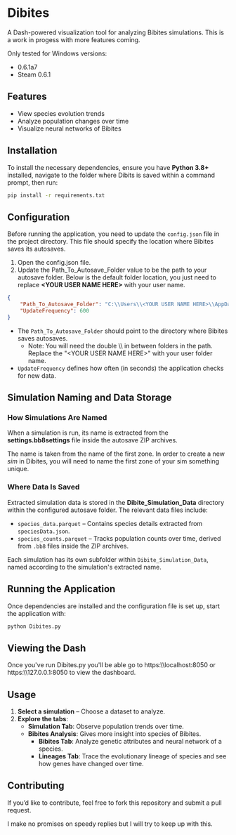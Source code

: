 # Dibites

A Dash-powered visualization tool for analyzing Bibites simulations.
This is a work in progess with more features coming.

Only tested for Windows versions:
 - 0.6.1a7
 - Steam 0.6.1

## Features

- View species evolution trends
- Analyze population changes over time
- Visualize neural networks of Bibites

## Installation

To install the necessary dependencies, ensure you have **Python 3.8+** installed, navigate to the folder where Dibits is saved within a command prompt, then run:

```sh
pip install -r requirements.txt
```

## Configuration

Before running the application, you need to update the `config.json` file in the project directory. This file should specify the location where Bibites saves its autosaves.

1. Open the config.json file.
2. Update the Path_To_Autosave_Folder value to be the path to your autosave folder. Below is the default folder location, you just need to replace **\<YOUR USER NAME HERE\>** with your user name.

```json
{
    "Path_To_Autosave_Folder": "C:\\Users\\<YOUR USER NAME HERE>\\AppData\\LocalLow\\The Bibites\\The Bibites\\Savefiles\\Autosaves",
    "UpdateFrequency": 600
}
```

- The `Path_To_Autosave_Folder` should point to the directory where Bibites saves autosaves.
    - Note: You will need the double \\\ in between folders in the path. Replace the "\<YOUR USER NAME HERE\>" with your user folder name.
- `UpdateFrequency` defines how often (in seconds) the application checks for new data.

## Simulation Naming and Data Storage

### How Simulations Are Named

When a simulation is run, its name is extracted from the **settings.bb8settings** file inside the autosave ZIP archives. 

The name is taken from the name of the first zone. In order to create a new *sim* in Dibites, you will need to name the first zone of your sim something unique.

### Where Data Is Saved

Extracted simulation data is stored in the **Dibite_Simulation_Data** directory within the configured autosave folder. The relevant data files include:

- `species_data.parquet` – Contains species details extracted from `speciesData.json`.
- `species_counts.parquet` – Tracks population counts over time, derived from `.bb8` files inside the ZIP archives.

Each simulation has its own subfolder within `Dibite_Simulation_Data`, named according to the simulation's extracted name.

## Running the Application

Once dependencies are installed and the configuration file is set up, start the application with:

```sh
python Dibites.py
```

## Viewing the Dash

Once you've run Dibites.py you'll be able go to https:\\\localhost:8050 or https:\\\127.0.0.1:8050 to view the dashboard.

## Usage

1. **Select a simulation** – Choose a dataset to analyze.
2. **Explore the tabs**:
   - **Simulation Tab**: Observe population trends over time.
   - **Bibites Analysis**: Gives more insight into species of Bibites.
       - **Bibites Tab**: Analyze genetic attributes and neural network of a species.
       - **Lineages Tab**: Trace the evolutionary lineage of species and see how genes have changed over time.

## Contributing

If you’d like to contribute, feel free to fork this repository and submit a pull request.

I make no promises on speedy replies but I will try to keep up with this.
